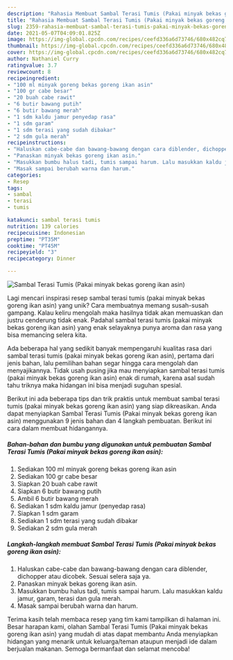 ```yaml
---
description: "Rahasia Membuat Sambal Terasi Tumis (Pakai minyak bekas goreng ikan asin), Bikin Ngiler"
title: "Rahasia Membuat Sambal Terasi Tumis (Pakai minyak bekas goreng ikan asin), Bikin Ngiler"
slug: 2359-rahasia-membuat-sambal-terasi-tumis-pakai-minyak-bekas-goreng-ikan-asin-bikin-ngiler
date: 2021-05-07T04:09:01.825Z
image: https://img-global.cpcdn.com/recipes/ceefd336a6d73746/680x482cq70/sambal-terasi-tumis-pakai-minyak-bekas-goreng-ikan-asin-foto-resep-utama.jpg
thumbnail: https://img-global.cpcdn.com/recipes/ceefd336a6d73746/680x482cq70/sambal-terasi-tumis-pakai-minyak-bekas-goreng-ikan-asin-foto-resep-utama.jpg
cover: https://img-global.cpcdn.com/recipes/ceefd336a6d73746/680x482cq70/sambal-terasi-tumis-pakai-minyak-bekas-goreng-ikan-asin-foto-resep-utama.jpg
author: Nathaniel Curry
ratingvalue: 3.7
reviewcount: 8
recipeingredient:
- "100 ml minyak goreng bekas goreng ikan asin"
- "100 gr cabe besar"
- "20 buah cabe rawit"
- "6 butir bawang putih"
- "6 butir bawang merah"
- "1 sdm kaldu jamur penyedap rasa"
- "1 sdm garam"
- "1 sdm terasi yang sudah dibakar"
- "2 sdm gula merah"
recipeinstructions:
- "Haluskan cabe-cabe dan bawang-bawang dengan cara diblender, dichopper atau dicobek. Sesuai selera saja ya."
- "Panaskan minyak bekas goreng ikan asin."
- "Masukkan bumbu halus tadi, tumis sampai harum. Lalu masukkan kaldu jamur, garam, terasi dan gula merah."
- "Masak sampai berubah warna dan harum."
categories:
- Resep
tags:
- sambal
- terasi
- tumis

katakunci: sambal terasi tumis 
nutrition: 139 calories
recipecuisine: Indonesian
preptime: "PT35M"
cooktime: "PT45M"
recipeyield: "3"
recipecategory: Dinner

---
```



![Sambal Terasi Tumis (Pakai minyak bekas goreng ikan asin)](https://img-global.cpcdn.com/recipes/ceefd336a6d73746/680x482cq70/sambal-terasi-tumis-pakai-minyak-bekas-goreng-ikan-asin-foto-resep-utama.jpg)

Lagi mencari inspirasi resep sambal terasi tumis (pakai minyak bekas goreng ikan asin) yang unik? Cara membuatnya memang susah-susah gampang. Kalau keliru mengolah maka hasilnya tidak akan memuaskan dan justru cenderung tidak enak. Padahal sambal terasi tumis (pakai minyak bekas goreng ikan asin) yang enak selayaknya punya aroma dan rasa yang bisa memancing selera kita.



Ada beberapa hal yang sedikit banyak mempengaruhi kualitas rasa dari sambal terasi tumis (pakai minyak bekas goreng ikan asin), pertama dari jenis bahan, lalu pemilihan bahan segar hingga cara mengolah dan menyajikannya. Tidak usah pusing jika mau menyiapkan sambal terasi tumis (pakai minyak bekas goreng ikan asin) enak di rumah, karena asal sudah tahu triknya maka hidangan ini bisa menjadi suguhan spesial.


Berikut ini ada beberapa tips dan trik praktis untuk membuat sambal terasi tumis (pakai minyak bekas goreng ikan asin) yang siap dikreasikan. Anda dapat menyiapkan Sambal Terasi Tumis (Pakai minyak bekas goreng ikan asin) menggunakan 9 jenis bahan dan 4 langkah pembuatan. Berikut ini cara dalam membuat hidangannya.

<!--inarticleads1-->

##### Bahan-bahan dan bumbu yang digunakan untuk pembuatan Sambal Terasi Tumis (Pakai minyak bekas goreng ikan asin):

1. Sediakan 100 ml minyak goreng bekas goreng ikan asin
1. Sediakan 100 gr cabe besar
1. Siapkan 20 buah cabe rawit
1. Siapkan 6 butir bawang putih
1. Ambil 6 butir bawang merah
1. Sediakan 1 sdm kaldu jamur (penyedap rasa)
1. Siapkan 1 sdm garam
1. Sediakan 1 sdm terasi yang sudah dibakar
1. Sediakan 2 sdm gula merah




<!--inarticleads2-->

##### Langkah-langkah membuat Sambal Terasi Tumis (Pakai minyak bekas goreng ikan asin):

1. Haluskan cabe-cabe dan bawang-bawang dengan cara diblender, dichopper atau dicobek. Sesuai selera saja ya.
1. Panaskan minyak bekas goreng ikan asin.
1. Masukkan bumbu halus tadi, tumis sampai harum. Lalu masukkan kaldu jamur, garam, terasi dan gula merah.
1. Masak sampai berubah warna dan harum.




Terima kasih telah membaca resep yang tim kami tampilkan di halaman ini. Besar harapan kami, olahan Sambal Terasi Tumis (Pakai minyak bekas goreng ikan asin) yang mudah di atas dapat membantu Anda menyiapkan hidangan yang menarik untuk keluarga/teman ataupun menjadi ide dalam berjualan makanan. Semoga bermanfaat dan selamat mencoba!

